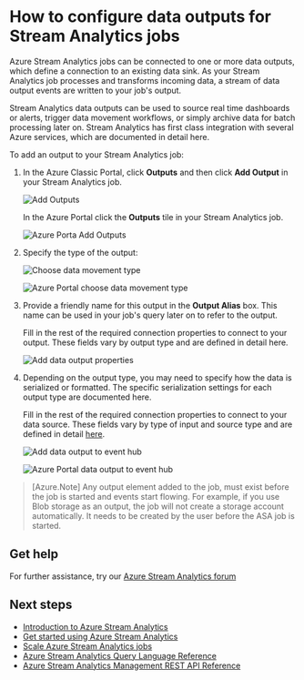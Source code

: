 <properties 
	pageTitle="How to configure data outputs for Stream Analytics jobs | Microsoft Azure" 
	description="Configure Outputs for Stream Analytics jobs | learning path segment."
	keywords="data output, data movement"
	documentationCenter=""
	services="stream-analytics"
	authors="jeffstokes72" 
	manager="jhubbard" 
	editor="cgronlun"/>

<tags 
	ms.service="stream-analytics" 
	ms.devlang="na" 
	ms.topic="article" 
	ms.tgt_pltfrm="na" 
	ms.workload="data-services" 
	ms.date="07/27/2016" 
	ms.author="jeffstok"/> 

# How to configure data outputs for Stream Analytics jobs

Azure Stream Analytics jobs can be connected to one or more data outputs, which define a connection to an existing data sink. As your Stream Analytics job processes and transforms incoming data, a stream of data output events are written to your job's output.

Stream Analytics data outputs can be used to source real time dashboards or alerts, trigger data movement workflows, or simply archive data for batch processing later on. Stream Analytics has first class integration with several Azure services, which are documented in detail here.

To add an output to your Stream Analytics job:

1. In the Azure Classic Portal, click **Outputs** and then click **Add Output** in your Stream Analytics job.

    ![Add Outputs](./media/stream-analytics-add-outputs/1-stream-analytics-add-outputs.png)  

    In the Azure Portal click the **Outputs** tile in your Stream Analytics job.

    ![Azure Porta Add Outputs](./media/stream-analytics-add-outputs/5-stream-analytics-add-outputs.png)

2. Specify the type of the output:

    ![Choose data movement type](./media/stream-analytics-add-outputs/2-stream-analytics-add-outputs.png)  

    ![Azure Portal choose data movement type](./media/stream-analytics-add-outputs/6-stream-analytics-add-outputs.png)

3. Provide a friendly name for this output in the **Output Alias** box. This name can be used in your job's query later on to refer to the output.  
    
    Fill in the rest of the required connection properties to connect to your output.  These fields vary by output type and are defined in detail here.  

    ![Add data output properties](./media/stream-analytics-add-outputs/3-stream-analytics-add-outputs.png)  

4. Depending on the output type, you may need to specify how the data is serialized or formatted. The specific serialization settings for each output type are documented here.

    Fill in the rest of the required connection properties to connect to your data source. These fields vary by type of input and source type and are defined in detail [here](stream-analytics-create-a-job.md).  

    ![Add data output to event hub](./media/stream-analytics-add-outputs/4-stream-analytics-add-outputs.png)  

    ![Azure Portal data output to event hub](./media/stream-analytics-add-outputs/7-stream-analytics-add-outputs.png)  

> [Azure.Note] Any output element added to the job, must exist before the job is started and events start flowing. For example, if you use Blob storage as an output, the job will not create a storage account automatically. It needs to be created by the user before the ASA job is started.

## Get help
For further assistance, try our [Azure Stream Analytics forum](https://social.msdn.microsoft.com/Forums/en-US/home?forum=AzureStreamAnalytics)

## Next steps

- [Introduction to Azure Stream Analytics](stream-analytics-introduction.md)
- [Get started using Azure Stream Analytics](stream-analytics-get-started.md)
- [Scale Azure Stream Analytics jobs](stream-analytics-scale-jobs.md)
- [Azure Stream Analytics Query Language Reference](https://msdn.microsoft.com/library/azure/dn834998.aspx)
- [Azure Stream Analytics Management REST API Reference](https://msdn.microsoft.com/library/azure/dn835031.aspx)
